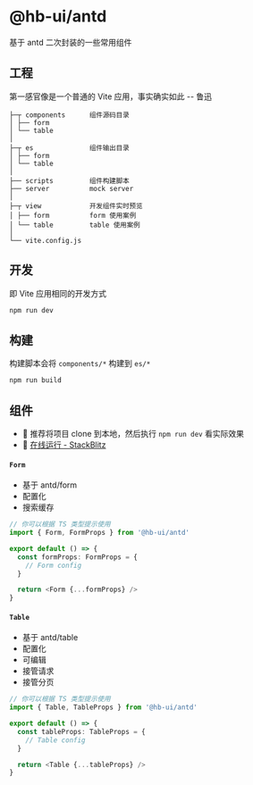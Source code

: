# @hb-ui/antd

基于 antd 二次封装的一些常用组件

## 工程

第一感官像是一个普通的 Vite 应用，事实确实如此 -- 鲁迅

```tree
├─┬ components      组件源码目录
│ ├── form
│ └── table
│
├─┬ es              组件输出目录
│ ├── form
│ └── table
│
├── scripts         组件构建脚本
├── server          mock server
│
├─┬ view            开发组件实时预览
│ ├── form          form 使用案例
│ └── table         table 使用案例
│
└── vite.config.js
```

## 开发

即 Vite 应用相同的开发方式

```sh
npm run dev
```

## 构建

构建脚本会将 `components/*` 构建到 `es/*`

```sh
npm run build
```

## 组件

- 🤖 推荐将项目 clone 到本地，然后执行 `npm run dev` 看实际效果
- 🐢 [在线运行 - StackBlitz](https://stackblitz.com/edit/hb-ui-antd)

#### `Form`

- 基于 antd/form
- 配置化
- 搜索缓存

```ts
// 你可以根据 TS 类型提示使用
import { Form, FormProps } from '@hb-ui/antd'

export default () => {
  const formProps: FormProps = {
    // Form config
  }

  return <Form {...formProps} />
}
```

#### `Table`

- 基于 antd/table
- 配置化
- 可编辑
- 接管请求
- 接管分页

```ts
// 你可以根据 TS 类型提示使用
import { Table, TableProps } from '@hb-ui/antd'

export default () => {
  const tableProps: TableProps = {
    // Table config
  }

  return <Table {...tableProps} />
}
```
